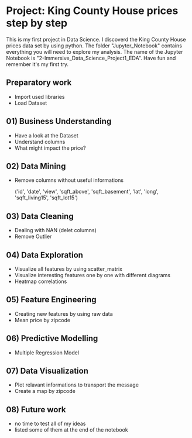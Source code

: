 # Project: King County House prices step by step

This is my first project in Data Science. I discoverd the King County House prices data set by using python. 
The folder "Jupyter_Notebook" contains everything you will need to explore my analysis. 
The name of the Jupyter Notebook is "2-Immersive_Data_Science_Project1_EDA". Have fun and remember it's my first try. 

## Preparatory work 
- Import used libraries
- Load Dataset

## 01) Business Understanding
- Have a look at the Dataset
- Understand columns
- What might impact the price?

## 02) Data Mining
- Remove columns without useful informations 
  
  ('id', 'date', 'view', 'sqft_above', 'sqft_basement', 'lat', 'long', 'sqft_living15', 'sqft_lot15')

## 03) Data Cleaning
- Dealing with NAN (delet columns)
- Remove Outlier

## 04) Data Exploration
- Visualize all features by using scatter_matrix
- Visualize interesting features one by one with different diagrams
- Heatmap correlations

## 05) Feature Engineering
- Creating new features by using raw data
- Mean price by zipcode 

## 06) Predictive Modelling
- Multiple Regression Model

## 07) Data Visualization
- Plot relavant informations to transport the message
- Create a map by zipcode

## 08) Future work
- no time to test all of my ideas
- listed some of them at the end of the notebook
